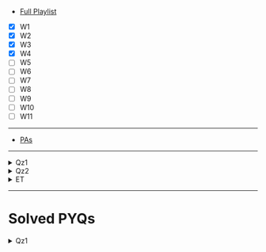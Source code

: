 - [Full Playlist](https://www.youtube.com/playlist?list=PL3EacnGbuhXEhkdktf9p_0vmFsfnEVW7J)
- [X] W1
- [x] W2
- [x] W3
- [x] W4
- [ ] W5
- [ ] W6
- [ ] W7
- [ ] W8
- [ ] W9
- [ ] W10
- [ ] W11

---
- [PAs](https://www.youtube.com/playlist?list=PLI8SHr6ko8IokrSnKKBSBSrH8O7Q9v2g0)
---
<details>
<summary>Qz1</summary>

- [Live Recs](https://www.youtube.com/@maths-2/search?query=quiz%201)

- [PYQs](https://quizpractice.space/exam/9251bc3a-e33e-45e0-bcf0-b16a0ea5b5fa?sub=3)
  
</details>



<details>
<summary>Qz2</summary>

- [Live Recs](https://www.youtube.com/@maths-2/search?query=Quiz%202)
</details>



<details>
<summary>ET</summary>

- [Live Recs](https://www.youtube.com/@maths-2/search?query=End%20Term)
- [Question Bank](https://drive.google.com/drive/folders/16vvboLqwnOxT0vHpSZlGWRG-owv8qjim)
</details>



---


# Solved PYQs


<details>
<summary>Qz1</summary>

- [Jul 25](https://quizpractice.space/question-paper/practise/3/f0beff73-e2e)
- [Feb 25](https://quizpractice.space/question-paper/practise/3/31571a62-30e)
- [Oct 24](https://quizpractice.space/question-paper/practise/3/ea11d578-8c70-4c5d-8f31-d7ebbaf3d16d)
- [Jul 24](https://quizpractice.space/question-paper/practise/3/e5002ee1-ac1d-4894-9bb7-37aafa0edf30)
- [Feb 24](https://quizpractice.space/question-paper/practise/3/bbe2896a-ddbe-4519-bb46-cf84bda1bc95)

</details>
